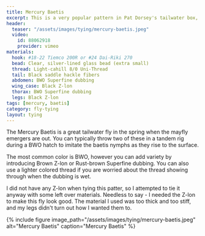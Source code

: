 ```yaml
---
title: Mercury Baetis
excerpt: This is a very popular pattern in Pat Dorsey's tailwater box, so stock up in various sizes.
header:
  teaser: "/assets/images/tying/mercury-baetis.jpeg"
  video:
    id: 88062918
    provider: vimeo
materials:
  hook: #18-22 Tiemco 200R or #24 Dai-Riki 270
  bead: Clear, silver-lined glass bead (extra small)
  thread: Light-cahill 8/0 Uni-Thread
  tail: Black saddle hackle fibers
  abdomen: BWO Superfine dubbing
  wing_case: Black Z-lon
  thorax: BWO Superfine dubbing
  legs: Black Z-lon
tags: [mercury, baetis]
category: fly-tying
layout: tying
---
```

The Mercury Baetis is a great tailwater fly in the spring when the mayfly emergers are out. You can typically throw two of these in a tandem rig during a BWO hatch to imitate the baetis nymphs as they rise to the surface.

The most common color is BWO, however you can add variety by introducing Brown Z-lon or Rust-brown Superfine dubbing. You can also use a lighter colored thread if you are worried about the thread showing through when the dubbing is wet.

I did not have any Z-lon when tying this patter, so I attempted to tie it anyway with some left over materials. Needless to say - I needed the Z-lon to make this fly look good. The material I used was too thick and too stiff, and my legs didn't turn out how I wanted them to.

{% include figure image_path="/assets/images/tying/mercury-baetis.jpeg" alt="Mercury Baetis" caption="Mercury Baetis" %}
